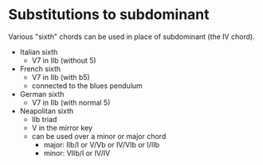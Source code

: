 # Substitutions to subdominant

Various "sixth" chords can be used in place of subdominant (the IV chord).

- Italian sixth
    - V7 in IIb (without 5)
- French sixth
    - V7 in IIb (with b5)
    - connected to the blues pendulum
- German sixth
    - V7 in IIb (with normal 5)
- Neapolitan sixth
    - IIb triad
    - V in the mirror key
    - can be used over a minor or major chord
        - major: IIb/I or V/Vb or IV/VIb or I/IIb
        - minor: VIIb/I or IV/IV
